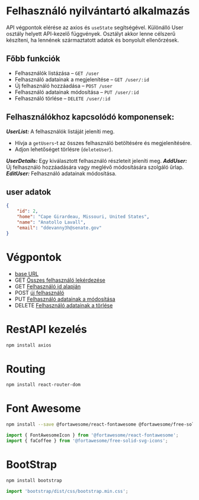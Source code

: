 # Felhasználó nyilvántartó alkalmazás

API végpontok elérése az axios és ```useState``` segítségével. Különálló User osztály helyett API-kezelő függvények. Osztályt akkor lenne célszerű készíteni, ha lennének származtatott adatok és bonyolult ellenőrzések. 

## Főbb funkciók

- Felhasználók listázása – ```GET /user```
- Felhasználó adatainak a megjelenítése – ```GET /user/:id```
- Új felhasználó hozzáadása – ```POST /user```
- Felhasználó adatainak módosítása – ```PUT /user/:id```
- Felhasználó törlése – ```DELETE /user/:id```

## Felhasználókhoz kapcsolódó komponensek:

***UserList:*** A felhasználók listáját jeleníti meg.
- Hívja a ```getUsers```-t az összes felhasználó betöltésére és megjelenítésére.
- Adjon lehetőséget törlésre (```deleteUser```).

***UserDetails:*** Egy kiválasztott felhasználó részleteit jeleníti meg.
***AddUser:*** Új felhasználó hozzáadására vagy meglévő módosítására szolgáló űrlap.
***EditUser:*** Felhasználó adatainak módosítása.

## user adatok
```json
{
    "id": 2,
    "home": "Cape Girardeau, Missouri, United States",
    "name": "Anatollo Lavall",
    "email": "ddevanny3h@senate.gov"
}
```
# Végpontok
- [base URL](https://retoolapi.dev/E6LSEs/user)
- GET [Összes felhasználó lekérdezése](https://api-generator.retool.com/E6LSEs/user)
- GET [Felhasználó id alapján](https://api-generator.retool.com/E6LSEs/user/1)
- POST [új felhasználó](https://api-generator.retool.com/E6LSEs/user)
- PUT [Felhasználó adatainak a módosítása](https://api-generator.retool.com/E6LSEs/user/1)
- DELETE [Felhasználó adatainak a törlése](https://api-generator.retool.com/E6LSEs/user/1)

# RestAPI kezelés
```bash
npm install axios
```
# Routing
```bash
npm install react-router-dom
```
# Font Awesome
```bash
npm install --save @fortawesome/react-fontawesome @fortawesome/free-solid-svg-icons @fortawesome/fontawesome-svg-core
```
```javascript
import { FontAwesomeIcon } from '@fortawesome/react-fontawesome';
import { faCoffee } from '@fortawesome/free-solid-svg-icons';
```

# BootStrap
```bash
npm install bootstrap
```
```jsx
import 'bootstrap/dist/css/bootstrap.min.css';
